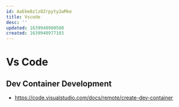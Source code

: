 ```yaml
---
id: AaEkm8zlz8Zrpyty2wMke
title: Vscode
desc: ''
updated: 1639940980580
created: 1639940977103
---
```

# Vs Code

## Dev Container Development

- https://code.visualstudio.com/docs/remote/create-dev-container


